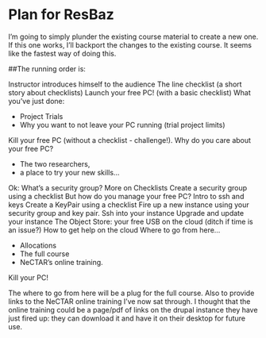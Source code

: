 # Plan for ResBaz

I’m going to simply plunder the existing course material to create a new one. If this one works, I’ll backport 
the changes to the existing course. It seems like the fastest way of doing this.

##The running order is:

Instructor introduces himself to the audience
The line checklist (a short story about checklists)
Launch your free PC! (with a basic checklist)
What you’ve just done:

* Project Trials
* Why you want to not leave your PC running (trial project limits)

Kill your free PC (without a checklist - challenge!).
Why do you care about your free PC? 

* The two researchers,
* a place to try your new skills...

Ok: What’s a security group?
More on Checklists
Create a security group using a checklist
But how do you manage your free PC?
Intro to ssh and keys
Create a KeyPair using a checklist
Fire up a new instance using your security group and key pair.
Ssh into your instance
Upgrade and update your instance
The Object Store: your free USB on the cloud (ditch if time is an issue?)
How to get help on the cloud
Where to go from here…

* Allocations
* The full course
* NeCTAR’s online training.
    
Kill your PC!

The where to go from here will be a plug for the full course. Also to provide links to the NeCTAR online 
training I’ve now sat through.  I thought that the online training could be a page/pdf of links on the drupal 
instance they have just fired up: they can download it and have it on their desktop for future use.
